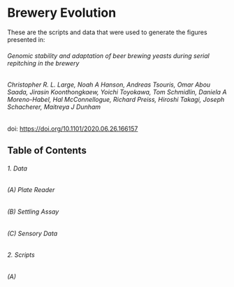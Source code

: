 # Brewery Evolution

These are the scripts and data that were used to generate the figures presented in:

###### Genomic stability and adaptation of beer brewing yeasts during serial repitching in the brewery
###### Christopher R. L. Large, Noah A Hanson, Andreas Tsouris, Omar Abou Saada, Jirasin Koonthongkaew, Yoichi Toyokawa, Tom Schmidlin, Daniela A Moreno-Habel, Hal McConnellogue, Richard Preiss, Hiroshi Takagi, Joseph Schacherer, Maitreya J Dunham

doi: https://doi.org/10.1101/2020.06.26.166157

## Table of Contents
###### 1. Data
######  (A) Plate Reader
######  (B) Settling Assay
######  (C) Sensory Data
###### 2. Scripts
######  (A) 

